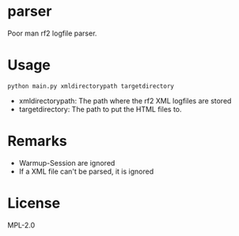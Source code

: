 # parser

Poor man rf2 logfile parser.

# Usage

```
python main.py xmldirectorypath targetdirectory
```

* xmldirectorypath: The path where the rf2 XML logfiles are stored
* targetdirectory: The path to put the HTML files to.

# Remarks

* Warmup-Session are ignored
* If a XML file can't be parsed, it is ignored

# License

MPL-2.0